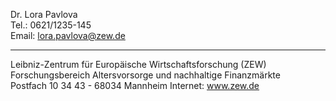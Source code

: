 Dr. Lora Pavlova  
Tel.:  0621/1235-145  
Email: lora.pavlova@zew.de  

---------------------------------------------------------------------
Leibniz-Zentrum für Europäische Wirtschaftsforschung (ZEW)  
Forschungsbereich Altersvorsorge und nachhaltige Finanzmärkte  
Postfach 10 34 43 - 68034 Mannheim
Internet: www.zew.de  

